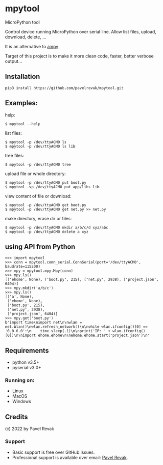 # mpytool

MicroPython tool

Control device running MicroPython over serial line. Allow list files, upload, download, delete, ...

It is an alternative to [ampy](https://github.com/scientifichackers/ampy)

Target of this project is to make it more clean code, faster, better verbose output...

## Installation

```
pip3 install https://github.com/pavelrevak/mpytool.git
```

## Examples:

help:
```
$ mpytool --help
```

list files:
```
$ mpytool -p /dev/ttyACM0 ls
$ mpytool -p /dev/ttyACM0 ls lib
```

tree files:
```
$ mpytool -p /dev/ttyACM0 tree
```

upload file or whole directory:
```
$ mpytool -p /dev/ttyACM0 put boot.py
$ mpytool -vp /dev/ttyACM0 put app/libs lib
```

view content of file or download:
```
$ mpytool -p /dev/ttyACM0 get boot.py
$ mpytool -p /dev/ttyACM0 get net.py >> net.py
```

make directory, erase dir or files:
```
$ mpytool -p /dev/ttyACM0 mkdir a/b/c/d xyz/abc
$ mpytool -p /dev/ttyACM0 delete a xyz
```

## using API from Python

```
>>> import mpytool
>>> conn = mpytool.conn_serial.ConnSerial(port='/dev/ttyACM0', baudrate=115200)
>>> mpy = mpytool.mpy.Mpy(conn)
>>> mpy.ls()
[('ehome', None), ('boot.py', 215), ('net.py', 2938), ('project.json', 6404)]
>>> mpy.mkdir('a/b/c')
>>> mpy.ls()
[('a', None),
 ('ehome', None),
 ('boot.py', 215),
 ('net.py', 2938),
 ('project.json', 6404)]
>>> mpy.get('boot.py')
b"import time\nimport net\n\nwlan = net.Wlan()\nwlan.refresh_network()\n\nwhile wlan.ifconfig()[0] == '0.0.0.0':\n    time.sleep(.1)\n\nprint('IP: ' + wlan.ifconfig()[0])\n\nimport ehome.ehome\n\nehome.ehome.start('project.json')\n"
```

## Requirements
- python v3.5+
- pyserial v3.0+

### Running on:
- Linux
- MacOS
- Windows

## Credits
(c) 2022 by Pavel Revak

### Support
- Basic support is free over GitHub issues.
- Professional support is available over email: [Pavel Revak](mailto:pavel.revak@gmail.com?subject=[GitHub]%20mpytool).
